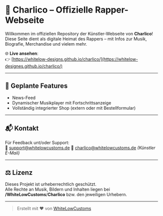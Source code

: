 # 🎤 Charlico – Offizielle Rapper-Webseite

Willkommen im offiziellen Repository der Künstler-Webseite von **Charlico**!  
Diese Seite dient als digitale Heimat des Rappers – mit Infos zur Musik, Biografie, Merchandise und vielem mehr.

🌐 **Live ansehen**:  
👉 [https://whitelow-designs.github.io/charlico/](https://whitelow-designes.github.io/charlico/)

---

## 🧪 Geplante Features

- News-Feed
- Dynamischer Musikplayer mit Fortschrittsanzeige
- Vollständig integrierter Shop (extern oder mit Bestellformular)

---

## 📬 Kontakt

Für Feedback unt/oder Support:  
📧 support@whitelowcustoms.de
📧 charlico@whitelowcustoms.de *(Künstler E-Mail)*

---

## ⚖️ Lizenz

Dieses Projekt ist urheberrechtlich geschützt.  
Alle Rechte an Musik, Bildern und Inhalten liegen bei **/WhiteLowCustoms**/**Charlico** bzw. den jeweiligen Urhebern.

---

> Erstellt mit ❤️ von [WhiteLowCustoms](https://github.com/whitelow-designes)

